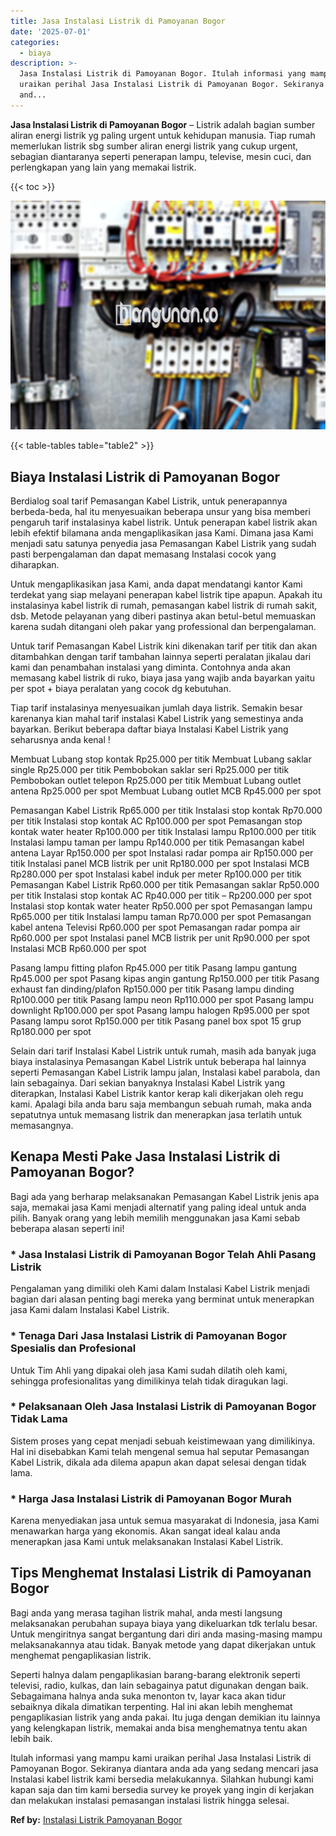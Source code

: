 ```yaml
---
title: Jasa Instalasi Listrik di Pamoyanan Bogor
date: '2025-07-01'
categories:
  - biaya
description: >-
  Jasa Instalasi Listrik di Pamoyanan Bogor. Itulah informasi yang mampu kami
  uraikan perihal Jasa Instalasi Listrik di Pamoyanan Bogor. Sekiranya diantara
  and...
---
```


**Jasa Instalasi Listrik di Pamoyanan Bogor** – Listrik adalah bagian sumber aliran energi listrik yg paling urgent untuk kehidupan manusia. Tiap rumah memerlukan listrik sbg sumber aliran energi listrik yang cukup urgent, sebagian diantaranya seperti penerapan lampu, televise, mesin cuci, dan perlengkapan yang lain yang memakai listrik.

{{< toc >}}

![Jasa Instalasi Listrik di Pamoyanan Bogor](/images/instalasi-listrik-murah31.png)

{{< table-tables table="table2" >}}

## Biaya Instalasi Listrik di Pamoyanan Bogor

Berdialog soal tarif Pemasangan Kabel Listrik, untuk penerapannya berbeda-beda, hal itu menyesuaikan beberapa unsur yang bisa memberi pengaruh tarif instalasinya kabel listrik. Untuk penerapan kabel listrik akan lebih efektif bilamana anda mengaplikasikan jasa Kami. Dimana jasa Kami menjadi satu satunya penyedia jasa Pemasangan Kabel Listrik yang sudah pasti berpengalaman dan dapat memasang Instalasi cocok yang diharapkan.

Untuk mengaplikasikan jasa Kami, anda dapat mendatangi kantor Kami terdekat yang siap melayani penerapan kabel listrik tipe apapun. Apakah itu instalasinya kabel listrik di rumah, pemasangan kabel listrik di rumah sakit, dsb. Metode pelayanan yang diberi pastinya akan betul-betul memuaskan karena sudah ditangani oleh pakar yang professional dan berpengalaman.

Untuk tarif Pemasangan Kabel Listrik kini dikenakan tarif per titik dan akan ditambahkan dengan tarif tambahan lainnya seperti peralatan jikalau dari kami dan penambahan instalasi yang diminta. Contohnya anda akan memasang kabel listrik di ruko, biaya jasa yang wajib anda bayarkan yaitu per spot + biaya peralatan yang cocok dg kebutuhan.

Tiap tarif instalasinya menyesuaikan jumlah daya listrik. Semakin besar karenanya kian mahal tarif instalasi Kabel Listrik yang semestinya anda bayarkan. Berikut beberapa daftar biaya Instalasi Kabel Listrik yang seharusnya anda kenal !

Membuat Lubang stop kontak Rp25.000 per titik Membuat Lubang saklar single Rp25.000 per titik Pembobokan saklar seri Rp25.000 per titik Pembobokan outlet telepon Rp25.000 per titik Membuat Lubang outlet antena Rp25.000 per spot Membuat Lubang outlet MCB Rp45.000 per spot

Pemasangan Kabel Listrik Rp65.000 per titik Instalasi stop kontak Rp70.000 per titik Instalasi stop kontak AC Rp100.000 per spot Pemasangan stop kontak water heater Rp100.000 per titik Instalasi lampu Rp100.000 per titik Instalasi lampu taman per lampu Rp140.000 per titik Pemasangan kabel antena Layar Rp150.000 per spot Instalasi radar pompa air Rp150.000 per titik Instalasi panel MCB listrik per unit Rp180.000 per spot Instalasi MCB Rp280.000 per spot Instalasi kabel induk per meter Rp100.000 per titik Pemasangan Kabel Listrik Rp60.000 per titik Pemasangan saklar Rp50.000 per titik Instalasi stop kontak AC Rp40.000 per titik – Rp200.000 per spot Instalasi stop kontak water heater Rp50.000 per spot Pemasangan lampu Rp65.000 per titik Instalasi lampu taman Rp70.000 per spot Pemasangan kabel antena Televisi Rp60.000 per spot Pemasangan radar pompa air Rp60.000 per spot Instalasi panel MCB listrik per unit Rp90.000 per spot Instalasi MCB Rp60.000 per spot

Pasang lampu fitting plafon Rp45.000 per titik Pasang lampu gantung Rp45.000 per spot Pasang kipas angin gantung Rp150.000 per titik Pasang exhaust fan dinding/plafon Rp150.000 per titik Pasang lampu dinding Rp100.000 per titik Pasang lampu neon Rp110.000 per spot Pasang lampu downlight Rp100.000 per spot Pasang lampu halogen Rp95.000 per spot Pasang lampu sorot Rp150.000 per titik Pasang panel box spot 15 grup Rp180.000 per spot

Selain dari tarif Instalasi Kabel Listrik untuk rumah, masih ada banyak juga biaya instalasinya Pemasangan Kabel Listrik untuk beberapa hal lainnya seperti Pemasangan Kabel Listrik lampu jalan, Instalasi kabel parabola, dan lain sebagainya. Dari sekian banyaknya Instalasi Kabel Listrik yang diterapkan, Instalasi Kabel Listrik kantor kerap kali dikerjakan oleh regu kami. Apalagi bila anda baru saja membangun sebuah rumah, maka anda sepatutnya untuk memasang listrik dan menerapkan jasa terlatih untuk memasangnya.

## Kenapa Mesti Pake Jasa Instalasi Listrik di Pamoyanan Bogor?

Bagi ada yang berharap melaksanakan Pemasangan Kabel Listrik jenis apa saja, memakai jasa Kami menjadi alternatif yang paling ideal untuk anda pilih. Banyak orang yang lebih memilih menggunakan jasa Kami sebab beberapa alasan seperti ini!

### \* Jasa Instalasi Listrik di Pamoyanan Bogor Telah Ahli Pasang Listrik

Pengalaman yang dimiliki oleh Kami dalam Instalasi Kabel Listrik menjadi bagian dari alasan penting bagi mereka yang berminat untuk menerapkan jasa Kami dalam Instalasi Kabel Listrik.

### \* Tenaga Dari Jasa Instalasi Listrik di Pamoyanan Bogor Spesialis dan Profesional

Untuk Tim Ahli yang dipakai oleh jasa Kami sudah dilatih oleh kami, sehingga profesionalitas yang dimilikinya telah tidak diragukan lagi.

### \* Pelaksanaan Oleh Jasa Instalasi Listrik di Pamoyanan Bogor Tidak Lama

Sistem proses yang cepat menjadi sebuah keistimewaan yang dimilikinya. Hal ini disebabkan Kami telah mengenal semua hal seputar Pemasangan Kabel Listrik, dikala ada dilema apapun akan dapat selesai dengan tidak lama.

### \* Harga Jasa Instalasi Listrik di Pamoyanan Bogor Murah

Karena menyediakan jasa untuk semua masyarakat di Indonesia, jasa Kami menawarkan harga yang ekonomis. Akan sangat ideal kalau anda menerapkan jasa Kami untuk melaksanakan Instalasi Kabel Listrik.

## Tips Menghemat Instalasi Listrik di Pamoyanan Bogor


Bagi anda yang merasa tagihan listrik mahal, anda mesti langsung melaksanakan perubahan supaya biaya yang dikeluarkan tdk terlalu besar. Untuk mengiritnya sangat bergantung dari diri anda masing-masing mampu melaksanakannya atau tidak. Banyak metode yang dapat dikerjakan untuk menghemat pengaplikasian listrik.

Seperti halnya dalam pengaplikasian barang-barang elektronik seperti televisi, radio, kulkas, dan lain sebagainya patut digunakan dengan baik. Sebagaimana halnya anda suka menonton tv, layar kaca akan tidur sebaiknya dikala dimatikan terpenting. Hal ini akan lebih menghemat pengaplikasian listrik yang anda pakai. Itu juga dengan demikian itu lainnya yang kelengkapan listrik, memakai anda bisa menghematnya tentu akan lebih baik.

Itulah informasi yang mampu kami uraikan perihal Jasa Instalasi Listrik di Pamoyanan Bogor. Sekiranya diantara anda ada yang sedang mencari jasa Instalasi kabel listrik kami bersedia melakukannya. Silahkan hubungi kami kapan saja dan tim kami bersedia survey ke proyek yang ingin di kerjakan dan melakukan instalasi pemasangan instalasi listrik hingga selesai.

**Ref by:** [Instalasi Listrik Pamoyanan Bogor](https://id.wikipedia.org/wiki/Instalasi)
